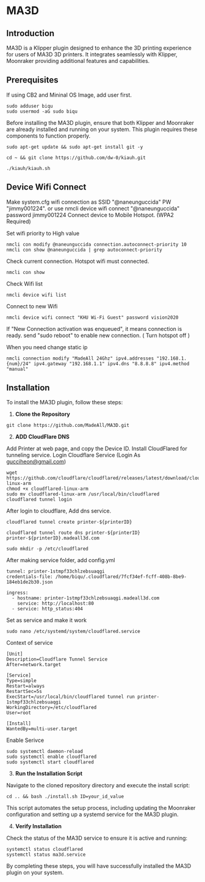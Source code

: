 # MA3D

## Introduction

MA3D is a Klipper plugin designed to enhance the 3D printing experience for users of MA3D 3D printers. It integrates seamlessly with Klipper, Moonraker providing additional features and capabilities.

## Prerequisites

If using CB2 and Mininal OS Image, add user first.
```
sudo adduser biqu
sudo usermod -aG sudo biqu
```
Before installing the MA3D plugin, ensure that both Klipper and Moonraker are already installed and running on your system. This plugin requires these components to function properly.
```
sudo apt-get update && sudo apt-get install git -y
```
```
cd ~ && git clone https://github.com/dw-0/kiauh.git
```
```
./kiauh/kiauh.sh
```

## Device Wifi Connect

Make system.cfg wifi connection as SSID "@naneunguccida" PW "jimmy001224".
or use nmcli device wifi connect "@naneunguccida" password jimmy001224
Connect device to Mobile Hotspot. (WPA2 Required)

Set wifi priority to High value
```
nmcli con modify @naneunguccida connection.autoconnect-priority 10
nmcli con show @naneunguccida | grep autoconnect-priority
```

Check current connection. Hotspot wifi must connected.
```
nmcli con show
```

Check Wifi list
```
nmcli device wifi list
```

Connect to new Wifi
```
nmcli device wifi connect "KHU Wi-Fi Guest" password vision2020
```

If "New Connection activation was enqueued", it means connection is ready.
send "sudo reboot" to enable new connection. ( Turn hotspot off )

When you need change static ip
```
nmcli connection modify "MadeAll 24Ghz" ipv4.addresses "192.168.1.{num}/24" ipv4.gateway "192.168.1.1" ipv4.dns "8.8.8.8" ipv4.method "manual"
```
## Installation

To install the MA3D plugin, follow these steps:

1. **Clone the Repository**

```
git clone https://github.com/MadeAll/MA3D.git
```

2. **ADD CloudFlare DNS**

Add Printer at web page, and copy the Device ID.
Install CloudFlared for tunneling service.
Login Cloudflare Service (Login As gucciheon@gmail.com)
```
wget https://github.com/cloudflare/cloudflared/releases/latest/download/cloudflared-linux-arm
chmod +x cloudflared-linux-arm
sudo mv cloudflared-linux-arm /usr/local/bin/cloudflared
cloudflared tunnel login
```
After login to cloudflare, Add dns service.

```
cloudflared tunnel create printer-${printerID}

cloudflared tunnel route dns printer-${printerID} printer-${printerID}.madeall3d.com

sudo mkdir -p /etc/cloudflared 
```
After making service folder, add config.yml
```
tunnel: printer-1stmpf33chlzebsuaqgi
credentials-file: /home/biqu/.cloudflared/7fcf34ef-fcff-408b-8be9-184eb1de2b30.json 

ingress:
  - hostname: printer-1stmpf33chlzebsuaqgi.madeall3d.com
    service: http://localhost:80
  - service: http_status:404
```
Set as service and make it work
```
sudo nano /etc/systemd/system/cloudflared.service
```
Context of service
```
[Unit]
Description=Cloudflare Tunnel Service
After=network.target

[Service]
Type=simple
Restart=always
RestartSec=5s
ExecStart=/usr/local/bin/cloudflared tunnel run printer-1stmpf33chlzebsuaqgi
WorkingDirectory=/etc/cloudflared
User=root

[Install]
WantedBy=multi-user.target
```
Enable Serivce
```
sudo systemctl daemon-reload
sudo systemctl enable cloudflared
sudo systemctl start cloudflared
```

3. **Run the Installation Script**

Navigate to the cloned repository directory and execute the install script:

```
cd .. && bash ./install.sh ID=your_id_value
```

This script automates the setup process, including updating the Moonraker configuration and setting up a systemd service for the MA3D plugin.

4. **Verify Installation**

Check the status of the MA3D service to ensure it is active and running:

```
systemctl status cloudflared
systemctl status ma3d.service
```

By completing these steps, you will have successfully installed the MA3D plugin on your system.
